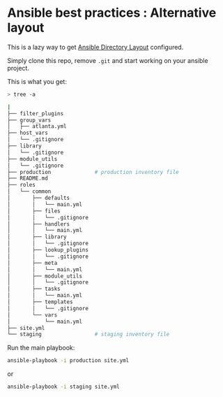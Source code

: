 # Ansible best practices : Alternative layout


This is a lazy way to get [Ansible Directory Layout](https://docs.ansible.com/ansible/latest/user_guide/playbooks_best_practices.html#directory-layout) configured.

Simply clone this repo, remove `.git` and start working on your ansible project.

This is what you get:

``` bash
> tree -a

|
├── filter_plugins
├── group_vars
│   ├── atlanta.yml
├── host_vars
│   └── .gitignore
├── library
│   └── .gitignore
├── module_utils
│   └── .gitignore
├── production              # production inventory file
├── README.md
├── roles
│   └── common
│       ├── defaults
│       │   └── main.yml
│       ├── files
│       │   └── .gitignore
│       ├── handlers
│       │   └── main.yml
│       ├── library
│       │   └── .gitignore
│       ├── lookup_plugins
│       │   └── .gitignore
│       ├── meta
│       │   └── main.yml
│       ├── module_utils
│       │   └── .gitignore
│       ├── tasks
│       │   └── main.yml
│       ├── templates
│       │   └── .gitignore
│       └── vars
│           └── main.yml
├── site.yml
└── staging                 # staging inventory file
```

Run the main playbook:

``` bash
ansible-playbook -i production site.yml
```

or
``` bash
ansible-playbook -i staging site.yml
```